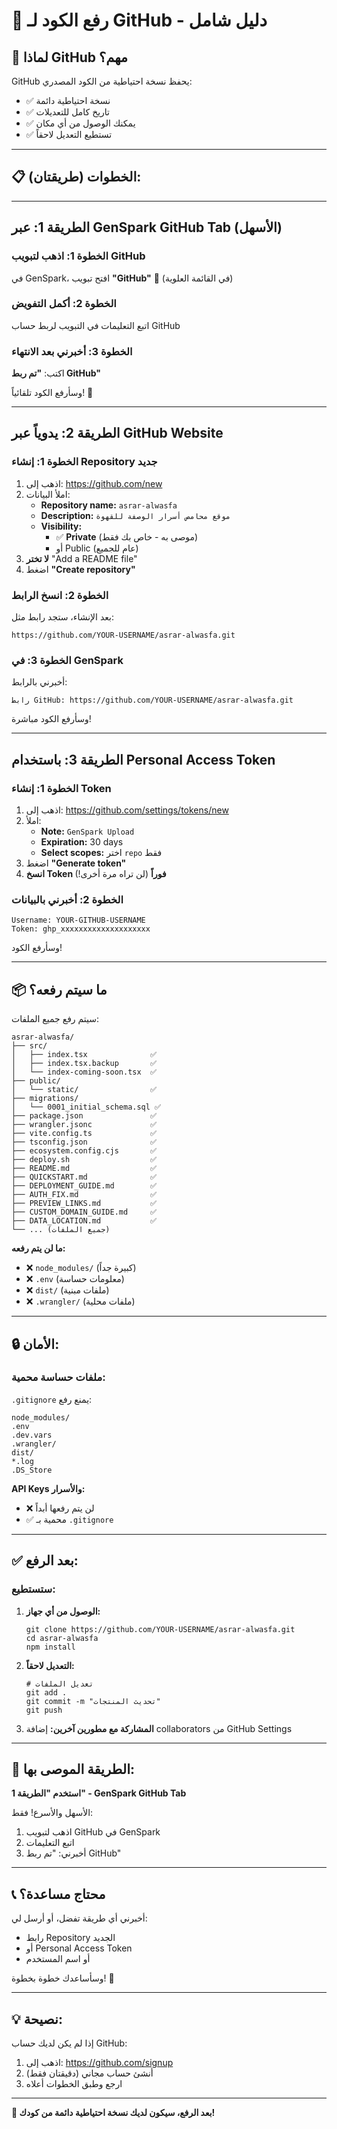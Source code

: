 # 🔐 رفع الكود لـ GitHub - دليل شامل

## 🎯 لماذا GitHub مهم؟

GitHub يحفظ نسخة احتياطية من الكود المصدري:
- ✅ نسخة احتياطية دائمة
- ✅ تاريخ كامل للتعديلات
- ✅ يمكنك الوصول من أي مكان
- ✅ تستطيع التعديل لاحقاً

---

## 📋 الخطوات (طريقتان):

---

## الطريقة 1: عبر GenSpark GitHub Tab (الأسهل)

### الخطوة 1: اذهب لتبويب GitHub
في GenSpark، افتح تبويب **"GitHub"** 🐙 (في القائمة العلوية)

### الخطوة 2: أكمل التفويض
اتبع التعليمات في التبويب لربط حساب GitHub

### الخطوة 3: أخبرني بعد الانتهاء
اكتب: **"تم ربط GitHub"**

وسأرفع الكود تلقائياً! 🚀

---

## الطريقة 2: يدوياً عبر GitHub Website

### الخطوة 1: إنشاء Repository جديد

1. اذهب إلى: https://github.com/new
2. املأ البيانات:
   - **Repository name:** `asrar-alwasfa`
   - **Description:** `موقع محامص أسرار الوصفة للقهوة`
   - **Visibility:** 
     - ✅ **Private** (موصى به - خاص بك فقط)
     - أو Public (عام للجميع)
3. **لا تختر** "Add a README file"
4. اضغط **"Create repository"**

### الخطوة 2: انسخ الرابط

بعد الإنشاء، ستجد رابط مثل:
```
https://github.com/YOUR-USERNAME/asrar-alwasfa.git
```

### الخطوة 3: في GenSpark

أخبرني بالرابط:
```
رابط GitHub: https://github.com/YOUR-USERNAME/asrar-alwasfa.git
```

وسأرفع الكود مباشرة!

---

## الطريقة 3: باستخدام Personal Access Token

### الخطوة 1: إنشاء Token

1. اذهب إلى: https://github.com/settings/tokens/new
2. املأ:
   - **Note:** `GenSpark Upload`
   - **Expiration:** 30 days
   - **Select scopes:** اختر `repo` فقط
3. اضغط **"Generate token"**
4. **انسخ Token فوراً** (لن تراه مرة أخرى!)

### الخطوة 2: أخبرني بالبيانات

```
Username: YOUR-GITHUB-USERNAME
Token: ghp_xxxxxxxxxxxxxxxxxxxx
```

وسأرفع الكود!

---

## 📦 ما سيتم رفعه؟

سيتم رفع جميع الملفات:

```
asrar-alwasfa/
├── src/
│   ├── index.tsx              ✅
│   ├── index.tsx.backup       ✅
│   └── index-coming-soon.tsx  ✅
├── public/
│   └── static/                ✅
├── migrations/
│   └── 0001_initial_schema.sql ✅
├── package.json               ✅
├── wrangler.jsonc             ✅
├── vite.config.ts             ✅
├── tsconfig.json              ✅
├── ecosystem.config.cjs       ✅
├── deploy.sh                  ✅
├── README.md                  ✅
├── QUICKSTART.md              ✅
├── DEPLOYMENT_GUIDE.md        ✅
├── AUTH_FIX.md                ✅
├── PREVIEW_LINKS.md           ✅
├── CUSTOM_DOMAIN_GUIDE.md     ✅
├── DATA_LOCATION.md           ✅
└── ... (جميع الملفات)
```

**ما لن يتم رفعه:**
- ❌ `node_modules/` (كبيرة جداً)
- ❌ `.env` (معلومات حساسة)
- ❌ `dist/` (ملفات مبنية)
- ❌ `.wrangler/` (ملفات محلية)

---

## 🔒 الأمان:

### ملفات حساسة محمية:

`.gitignore` يمنع رفع:
```
node_modules/
.env
.dev.vars
.wrangler/
dist/
*.log
.DS_Store
```

**API Keys والأسرار:**
- ❌ لن يتم رفعها أبداً
- ✅ محمية بـ `.gitignore`

---

## ✅ بعد الرفع:

### ستستطيع:

1. **الوصول من أي جهاز:**
   ```
   git clone https://github.com/YOUR-USERNAME/asrar-alwasfa.git
   cd asrar-alwasfa
   npm install
   ```

2. **التعديل لاحقاً:**
   ```
   # تعديل الملفات
   git add .
   git commit -m "تحديث المنتجات"
   git push
   ```

3. **المشاركة مع مطورين آخرين:**
   إضافة collaborators من GitHub Settings

---

## 🎯 الطريقة الموصى بها:

**استخدم "الطريقة 1" - GenSpark GitHub Tab**

الأسهل والأسرع! فقط:
1. اذهب لتبويب GitHub في GenSpark
2. اتبع التعليمات
3. أخبرني: "تم ربط GitHub"

---

## 📞 محتاج مساعدة؟

أخبرني أي طريقة تفضل، أو أرسل لي:
- رابط Repository الجديد
- أو Personal Access Token
- أو اسم المستخدم

وسأساعدك خطوة بخطوة! 🚀

---

## 💡 نصيحة:

إذا لم يكن لديك حساب GitHub:
1. اذهب إلى: https://github.com/signup
2. أنشئ حساب مجاني (دقيقتان فقط)
3. ارجع وطبق الخطوات أعلاه

---

**🎉 بعد الرفع، سيكون لديك نسخة احتياطية دائمة من كودك!**
